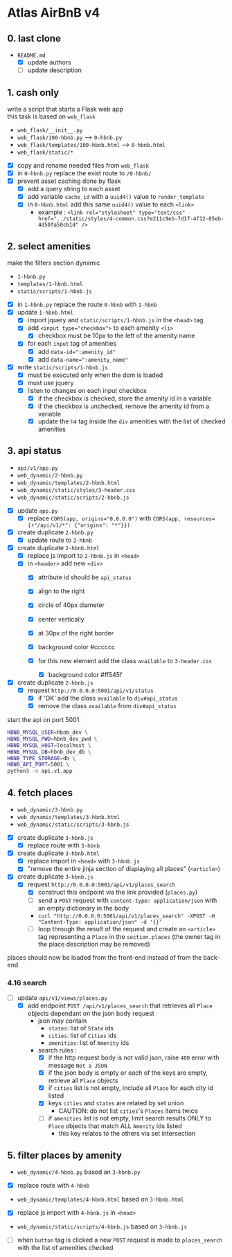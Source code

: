 # Atlas AirBnB v4

## 0. last clone

- `README.md`
	- [x] update authors
	- [ ] update description

## 1. cash only

write a script that starts a Flask web app\
this task is based on `web_flask`

- `web_flask/__init__.py`
- `web_flask/100-hbnb.py` --> `0-hbnb.py`
- `web_flask/templates/100-hbnb.html` --> `0-hbnb.html`
- `web_flask/static/*`

- [x] copy and rename needed files from `web_flask`
- [x] in `0-hbnb.py` replace the exist route to `/0-hbnb/`
- [x] prevent asset caching done by flask
	- [x] add a query string to each asset
	- [x] add variable `cache_id` with a `uuid4()` value to `render_template`
	- [x] in `0-hbnb.html` add this same `uuid4()` value to each `<link>`
		- example :
`<link
rel="stylesheet"
type="text/css"
href="../static/styles/4-common.css?e211c9eb-7d17-4f12-85eb-4d50fa50cb1d"
/>`

## 2. select amenities

make the filters section dynamic

- `1-hbnb.py`
- `templates/1-hbnb.html`
- `static/scripts/1-hbnb.js`

- [x] in `1-hbnb.py` replace the route `0-hbnb` with `1-hbnb`
- [x] update `1-hbnb.html`
	- [x] import jquery and `static/scripts/1-hbnb.js` in the `<head>` tag
	- [x] add `<input type="checkbox">` to each amenity `<li>`
		- [x] checkbox must be 10px to the left of the amenity name
	- [x] for each `input` tag of amenities
		- [x] add `data-id=":amenity_id"`
		- [x] add `data-name=":amenity_name"`

- [x] write `static/scripts/1-hbnb.js`
	- [x] must be executed only when the dom is loaded
	- [x] must use jquery
	- [x] listen to changes on each input checkbox
		- [x] if the checkbox is checked, store the amenity id in a variable
		- [x] if the checkbox is unchecked, remove the amenity id from a variable
		- [x] update the `h4` tag inside the `div` amenities with the list of
			  checked amenities

## 3. api status

- `api/v1/app.py`
- `web_dynamic/2-hbnb.py`
- `web_dynamic/templates/2-hbnb.html`
- `web_dynamic/static/styles/3-header.css`
- `web_dynamic/static/scripts/2-hbnb.js`

- [x] update `app.py`
	- [x] replace `CORS(app, origins="0.0.0.0")` with
		  `CORS(app, resources={r"/api/v1/*": {"origins": "*"}})`

- [x] create duplicate `2-hbnb.py`
	- [x] update route to `2-hbnb`

- [x] create duplicate `2-hbnb.html`
	- [x] replace js import to `2-hbnb.js` in `<head>`
	- [x] in `<header>` add new `<div>`
		- [x] attribute id should be `api_status`
		- [x] align to the right
		- [x] circle of 40px diameter
		- [x] center vertically
		- [x] at 30px of the right border
		- [x] background color #cccccc

		- [x] for this new element add the class `available` to `3-header.css`
			- [x] background color #ff545f

- [x] create duplicate `2-hbnb.js`
	- [x] request `http://0.0.0.0:5001/api/v1/status`
		- [x] if 'OK' add the class `available` to `div#api_status`
		- [x] remove the class `available` from `div#api_status`

start the api on port 5001:
```sh
HBNB_MYSQL_USER=hbnb_dev \
HBNB_MYSQL_PWD=hbnb_dev_pwd \
HBNB_MYSQL_HOST=localhost \
HBNB_MYSQL_DB=hbnb_dev_db \
HBNB_TYPE_STORAGE=db \
HBNB_API_PORT=5001 \
python3 -m api.v1.app
```

## 4. fetch places

- `web_dynamic/3-hbnb.py`
- `web_dynamic/templates/3-hbnb.html`
- `web_dynamic/static/scripts/3-hbnb.js`

- [x] create duplicate `3-hbnb.js`
	- [x] replace route with `3-hbnb`

- [x] create duplicate `3-hbnb.html`
	- [x] replace import in `<head>` with `3-hbnb.js`
	- [x] "remove the entire jinja section of displaying all places" (`<article>`)

- [x] create duplicate `3-hbnb.js`
	- [x] request `http://0.0.0.0:5001/api/v1/places_search`
		- [x] construct this endpoint via the link provided (`places.py`)
		- [ ] send a `POST` request with `content-type: application/json` with an
			  empty dictionary in the body
		- `curl "http://0.0.0.0:5001/api/v1/places_search" -XPOST -H "Content-Type: application/json" -d '{}'`
		- [ ] loop through the result of the request and create an `<article>` tag
			  representing a `Place` in the `section.places` (the owner tag in the
			  place description may be removed)

places should now be loaded from the front-end instead of from the back-end

### 4.16 search

- [ ] update `api/v1/views/places.py`
	- [x] add endpoint `POST /api/v1/places_search` that retrieves all `Place`
		  objects dependant on the json body request
		- json may contain
			- `states`: list of `State` ids
			- `cities`: list of `Cities` ids
			- `amenities`: list of `Amenity` ids
		- search rules :
			- [x] if the http request body is not valid json, raise `400` error
				  with message `Not a JSON`
			- [x] if the json body is empty or each of the keys are empty,
				  retrieve all `Place` objects
			- [x] if `cities` list is not empty, include all `Place` for each city
				  id listed
			- [x] keys `cities` and `states` are related by set union
				- CAUTION: do not list `cities`'s `Places` items twice
			- [ ] if `amenities` list is not empty, limit search results ONLY to
				  `Place` objects that match ALL `Amenity` ids listed
				- this key relates to the others via set intersection

## 5. filter places by amenity

- `web_dynamic/4-hbnb.py` based an `3-hbnb.py`
- [x] replace route with `4-hbnb`

- `web_dynamic/templates/4-hbnb.html` based on `3-hbnb.html`
- [x] replace js import with `4-hbnb.js` in `<head>`

- `web_dynamic/static/scripts/4-hbnb.js` based on `3-hbnb.js`
- [ ] when `button` tag is clicked a new `POST` request is made to
	  `places_search` with the list of amenities checked
